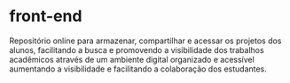 # front-end
Repositório online para armazenar, compartilhar e acessar os projetos dos alunos, facilitando a busca e promovendo a visibilidade dos trabalhos acadêmicos através de um ambiente digital organizado e acessível aumentando a visibilidade e facilitando a colaboração dos estudantes.
